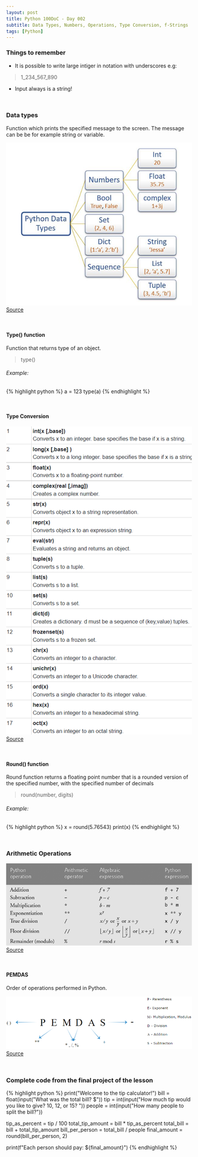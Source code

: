 ```yaml
---
layout: post
title: Python 100DoC - Day 002
subtitle: Data Types, Numbers, Operations, Type Conversion, f-Strings
tags: [Python]
---
```





### Things to remember

- It is possible to write large intiger in notation with underscores e.g:
> 1_234_567_890

- Input always is a string!



&nbsp;
### Data types

Function which prints the specified message to the screen.
The message can be be for example string or variable.

<a href="/assets/posts/2022-06-12-100DoC-002/1.jpg">
    <img 
        src="/assets/posts/2022-06-12-100DoC-002/1.jpg" 
        alt="Python datatypes"
    >
	<a href="https://pynative.com/python-data-types/">Source</a>
</a>


&nbsp;
#### Type() function

Function that returns type of an object.

> type()

###### Example:
{% highlight python %}
a = 123
type(a)
{% endhighlight %}


&nbsp;
#### Type Conversion

<a href="/assets/posts/2022-06-12-100DoC-002/2.png">
    <img 
        src="/assets/posts/2022-06-12-100DoC-002/2.png" 
        alt="Type converstion" />
	<a href="https://www.tutorialspoint.com/data-type-conversion-in-python">Source</a>
</a>


&nbsp;
#### Round() function

Round function returns a floating point number that is a rounded version of the specified number, with the specified number of decimals

> round(number, digits)

###### Example:
{% highlight python %}
x = round(5.76543)
print(x)
{% endhighlight %}



&nbsp;
### Arithmetic Operations

<a href="/assets/posts/2022-06-12-100DoC-002/3.png">
    <img 
        src="/assets/posts/2022-06-12-100DoC-002/3.png" 
        alt="Python Arithmetic Operations" />
	<a href="https://www.w3computing.com/python/wp-content/uploads/sites/8/2020/03/python-arithmetic-operators.png">Source</a>
</a>


&nbsp;
#### PEMDAS

Order of operations performed in Python.

<a href="/assets/posts/2022-06-12-100DoC-002/4.png">
    <img 
        src="/assets/posts/2022-06-12-100DoC-002/4.png" 
        alt="PEMDAS" />
	<a href="https://majyori.com/python/operator-precedency">Source</a>
</a>



&nbsp;
### Complete code from the final project of the lesson

{% highlight python %}
print("Welcome to the tip calculator!")
bill = float(input("What was the total bill? $"))
tip = int(input("How much tip would you like to give? 10, 12, or 15? "))
people = int(input("How many people to split the bill?"))

tip_as_percent = tip / 100
total_tip_amount = bill * tip_as_percent
total_bill = bill + total_tip_amount
bill_per_person = total_bill / people
final_amount = round(bill_per_person, 2)

print(f"Each person should pay: ${final_amount}")
{% endhighlight %}